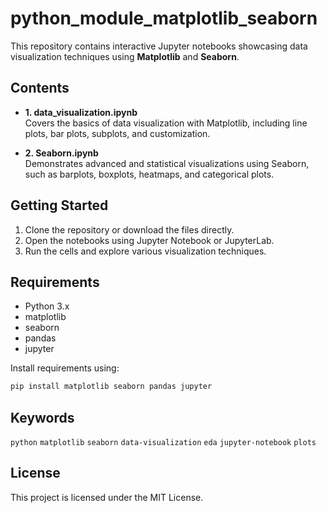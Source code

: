 # python_module_matplotlib_seaborn

This repository contains interactive Jupyter notebooks showcasing data visualization techniques using **Matplotlib** and **Seaborn**.

## Contents

- **1. data_visualization.ipynb**  
  Covers the basics of data visualization with Matplotlib, including line plots, bar plots, subplots, and customization.

- **2. Seaborn.ipynb**  
  Demonstrates advanced and statistical visualizations using Seaborn, such as barplots, boxplots, heatmaps, and categorical plots.

## Getting Started

1. Clone the repository or download the files directly.
2. Open the notebooks using Jupyter Notebook or JupyterLab.
3. Run the cells and explore various visualization techniques.

## Requirements

- Python 3.x
- matplotlib
- seaborn
- pandas
- jupyter

Install requirements using:

```bash
pip install matplotlib seaborn pandas jupyter
```

## Keywords

`python` `matplotlib` `seaborn` `data-visualization` `eda` `jupyter-notebook` `plots`

## License

This project is licensed under the MIT License.
